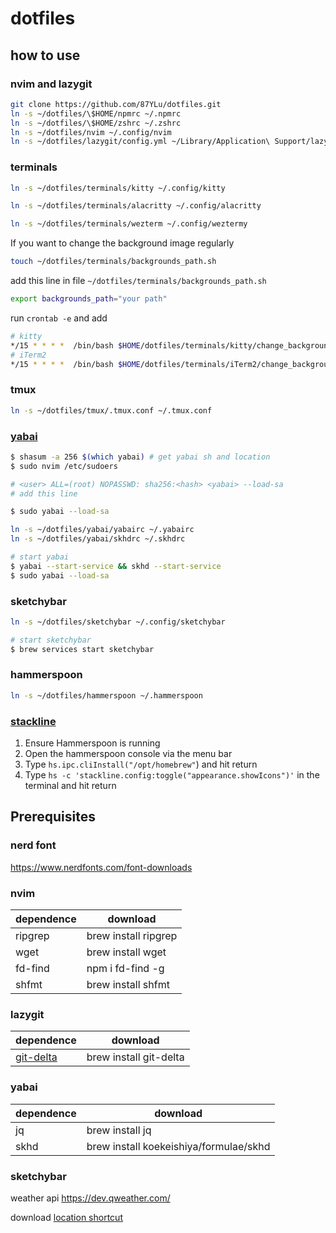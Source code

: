 # dotfiles

## how to use

### nvim and lazygit

```sh
git clone https://github.com/87YLu/dotfiles.git
ln -s ~/dotfiles/\$HOME/npmrc ~/.npmrc
ln -s ~/dotfiles/\$HOME/zshrc ~/.zshrc
ln -s ~/dotfiles/nvim ~/.config/nvim
ln -s ~/dotfiles/lazygit/config.yml ~/Library/Application\ Support/lazygit/config.yml
```

### terminals

```sh
ln -s ~/dotfiles/terminals/kitty ~/.config/kitty
```

```sh
ln -s ~/dotfiles/terminals/alacritty ~/.config/alacritty
```

```sh
ln -s ~/dotfiles/terminals/wezterm ~/.config/weztermy
```

If you want to change the background image regularly

```sh
touch ~/dotfiles/terminals/backgrounds_path.sh
```

add this line in file `~/dotfiles/terminals/backgrounds_path.sh`

```sh
export backgrounds_path="your path"
```

run `crontab -e` and add

```sh
# kitty
*/15 * * * *  /bin/bash $HOME/dotfiles/terminals/kitty/change_background_image.sh
# iTerm2
*/15 * * * *  /bin/bash $HOME/dotfiles/terminals/iTerm2/change_background_image.sh
```

### tmux

```sh
ln -s ~/dotfiles/tmux/.tmux.conf ~/.tmux.conf
```

### [yabai](https://github.com/koekeishiya/yabai/wiki/Installing-yabai-(latest-release)#configure-scripting-addition)

```sh
$ shasum -a 256 $(which yabai) # get yabai sh and location
$ sudo nvim /etc/sudoers

# <user> ALL=(root) NOPASSWD: sha256:<hash> <yabai> --load-sa
# add this line

$ sudo yabai --load-sa
```

```sh
ln -s ~/dotfiles/yabai/yabairc ~/.yabairc
ln -s ~/dotfiles/yabai/skhdrc ~/.skhdrc
```

```sh
# start yabai
$ yabai --start-service && skhd --start-service
$ sudo yabai --load-sa
```

### sketchybar

```sh
ln -s ~/dotfiles/sketchybar ~/.config/sketchybar
```

```sh
# start sketchybar
$ brew services start sketchybar
```

### hammerspoon

```sh
ln -s ~/dotfiles/hammerspoon ~/.hammerspoon
```

### [stackline](https://github.com/AdamWagner/stackline)

1. Ensure Hammerspoon is running
2. Open the hammerspoon console via the menu bar
3. Type `hs.ipc.cliInstall("/opt/homebrew"`) and hit return
4. Type `hs -c 'stackline.config:toggle("appearance.showIcons")'` in the terminal and hit return

## Prerequisites

### nerd font

<https://www.nerdfonts.com/font-downloads>

### nvim

| dependence | download             |
| ---------- | -------------------- |
| ripgrep    | brew install ripgrep |
| wget       | brew install wget    |
| fd-find    | npm i fd-find -g     |
| shfmt      | brew install shfmt   |

### lazygit

| dependence                                       | download               |
| ------------------------------------------------ | ---------------------- |
| [git-delta](https://github.com/dandavison/delta) | brew install git-delta |

### yabai

| dependence | download                               |
| ---------- | -------------------------------------- |
| jq         | brew install jq                        |
| skhd       | brew install koekeishiya/formulae/skhd |

### sketchybar

weather api <https://dev.qweather.com/>

download [location shortcut](https://www.icloud.com/shortcuts/30dc2bd916c54153b65805e6c9193527)
